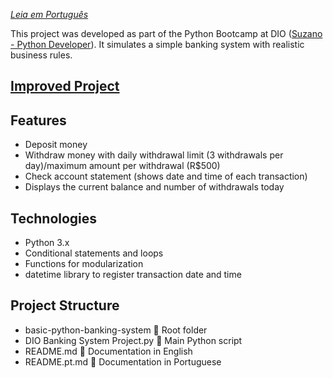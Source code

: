 *[Leia em Português](./README.pt.md)*

This project was developed as part of the Python Bootcamp at DIO ([Suzano - Python Developer](https://www.dio.me/bootcamp/suzano-python-developer)).
It simulates a simple banking system with realistic business rules. 

## [Improved Project](https://github.com/gtovichins/improved-dio-banking-system-project)

## Features
- Deposit money
- Withdraw money with daily withdrawal limit (3 withdrawals per day)/maximum amount per withdrawal (R$500)
- Check account statement (shows date and time of each transaction)
- Displays the current balance and number of withdrawals today

## Technologies
- Python 3.x
- Conditional statements and loops
- Functions for modularization
- datetime library to register transaction date and time

## Project Structure
  - basic-python-banking-system        📁 Root folder
  - DIO Banking System Project.py       📝 Main Python script
  - README.md                          📄 Documentation in English
  - README.pt.md                        📄 Documentation in Portuguese
